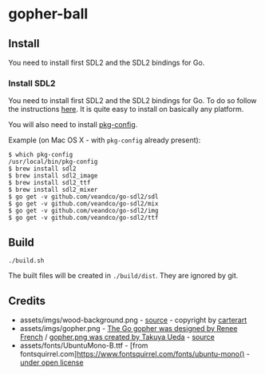gopher-ball
===========

## Install

You need to install first SDL2 and the SDL2 bindings for Go.

### Install SDL2

You need to install first SDL2 and the SDL2 bindings for Go. To do so follow the instructions [here](https://github.com/veandco/go-sdl2).
It is quite easy to install on basically any platform.

You will also need to install [pkg-config](https://en.wikipedia.org/wiki/Pkg-config).

Example (on Mac OS X - with `pkg-config` already present):

```shell
$ which pkg-config
/usr/local/bin/pkg-config
$ brew install sdl2
$ brew install sdl2_image
$ brew install sdl2_ttf
$ brew install sdl2_mixer
$ go get -v github.com/veandco/go-sdl2/sdl
$ go get -v github.com/veandco/go-sdl2/mix
$ go get -v github.com/veandco/go-sdl2/img
$ go get -v github.com/veandco/go-sdl2/ttf
```

## Build

```
./build.sh
```

The built files will be created in `./build/dist`. They are ignored by git.

## Credits

- assets/imgs/wood-background.png - [source](https://fr.vecteezy.com/art-vectoriel/133727-vector-wood-planks-background) - copyright by [carterart](https://fr.vecteezy.com/membres/carterart)
- assets/imgs/gopher.png - [The Go gopher was designed by Renee French](http://reneefrench.blogspot.com/) / [gopher.png was created by Takuya Ueda](https://twitter.com/tenntenn) - [source](https://github.com/golang-samples)
- assets/fonts/UbuntuMono-B.ttf - [from fontsquirrel.com]https://www.fontsquirrel.com/fonts/ubuntu-mono() - [under open license](http://font.ubuntu.com/ufl/)